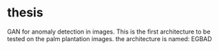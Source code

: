 # thesis
GAN for anomaly detection in images. This is the first architecture to be tested on the palm plantation images.
the architecture is named: EGBAD

